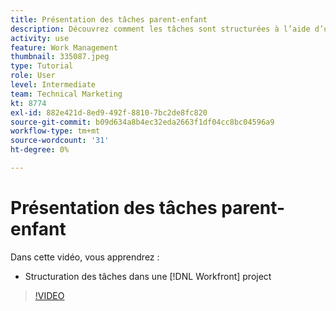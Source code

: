 ```yaml
---
title: Présentation des tâches parent-enfant
description: Découvrez comment les tâches sont structurées à l’aide d’une relation parent-enfant dans une [!DNL  Workfront] projet.
activity: use
feature: Work Management
thumbnail: 335087.jpeg
type: Tutorial
role: User
level: Intermediate
team: Technical Marketing
kt: 8774
exl-id: 882e421d-8ed9-492f-8810-7bc2de8fc820
source-git-commit: b09d634a8b4ec32eda2663f1df04cc8bc04596a9
workflow-type: tm+mt
source-wordcount: '31'
ht-degree: 0%

---
```


# Présentation des tâches parent-enfant

Dans cette vidéo, vous apprendrez :

* Structuration des tâches dans une [!DNL Workfront] project

>[!VIDEO](https://video.tv.adobe.com/v/335087/?quality=12)
